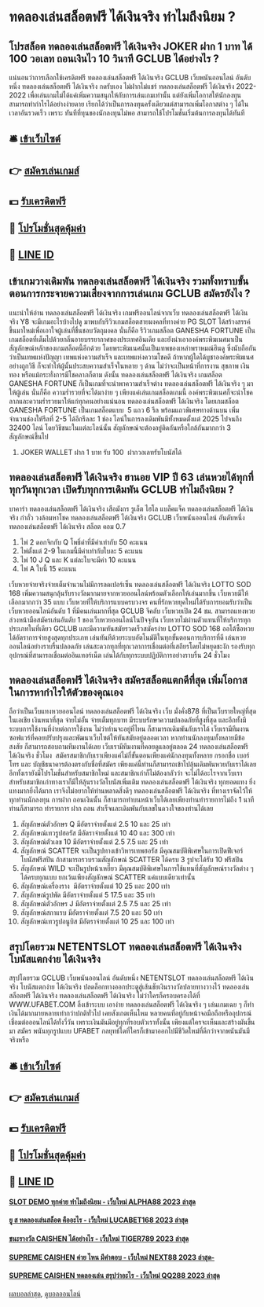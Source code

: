 # ทดลองเล่นสล็อตฟรี ได้เงินจริง ทำไมถึงนิยม ?
## โปรสล็อต ทดลองเล่นสล็อตฟรี ได้เงินจริง JOKER ฝาก 1 บาท ได้ 100 วอเลท ถอนเงินไว 10 วินาที GCLUB ได้อย่างไร ?
แน่นอนว่าการเลือกใช้เครดิตฟรี ทดลองเล่นสล็อตฟรี ได้เงินจริง GCLUB เว็บพนันออนไลน์ อันดับหนึ่ง ทดลองเล่นสล็อตฟรี ได้เงินจริง กดรับเอง ไม่ฝากไม่แชร์ ทดลองเล่นสล็อตฟรี ได้เงินจริง 2022-2022 เพื่อเล่นเกมไม่ได้แค่เพิ่มความสนุกให้กับการเล่นเกมเท่านั้น แต่ยังเพิ่มโอกาสให้นักลงทุนสามารถทำกำไรได้อย่างง่ายดาย เรียกได้ว่าเป็นการลงทุนครั้งเดียวแต่สามารถเพิ่มโอกาสต่าง ๆ ได้ในเวลาอันรวดเร็ว เพราะ ทันทีที่ทุนของนักลงทุนไม่พอ สามารถใช้โปรโมชั่นเริ่มต้นการลงทุนได้ทันที

## 🛎 [เข้าเว็บไซต์](https://bit.ly/3SdLNi2)
## 👉 [สมัครเล่นเกมส์](https://bit.ly/3SdLNi2)
## 💵 [รับเครดิตฟรี](https://bit.ly/3dyRKHj)
## 👑 [โปรโมชั่นสุดคุ้มค่า](https://bit.ly/3dyRKHj)
## 📱 [LINE ID](https://bit.ly/3dyRKHj)

## เข้าเกมวางเดิมพัน ทดลองเล่นสล็อตฟรี ได้เงินจริง รวมทั้งทราบขั้นตอนการกระจายความเสี่ยงจากการเล่นเกม GCLUB สมัครยังไง ?
แนะนำให้อ่าน ทดลองเล่นสล็อตฟรี ได้เงินจริง เกมฟรีออนไลน์จากเว็บ ทดลองเล่นสล็อตฟรี ได้เงินจริง Y8 จะมีเกมอะไรบ้างไปดู
มาพบกับรีวิวเกมสล็อตสายมงคลที่ทางค่าย PG SLOT ได้สร้างสรรค์ขึ้นมาใหม่เพื่อเอาใจผู้เล่นที่ชื่นชอบวัตถุมงคล นั่นก็คือ รีวิวเกมสล็อต GANESHA FORTUNE เป็นเกมสล็อตที่เต็มไปด้วยกลิ่นอายบรรยากาศของประเทศอินเดีย และยังนำเอาองค์พระพิฆเนศมาเป็นสัญลักษณ์หลักของเกมสล็อตนี้อีกด้วย โดยพระพิฆเนศนั้นเป็นเทพของเหล่าพราหมณ์ฮินดู ซึ่งนับถือกันว่าเป็นเทพแห่งปัญญา เทพแห่งความสำเร็จ และเทพแห่งความโชคดี ถ้าหากผู้ใดได้บูชาองค์พระพิฆเนศอย่างถูกวิธี ก็จะทำให้ผู้นั้นประสบความสำเร็จในหลาย ๆ ด้าน ไม่ว่าจะเป็นหน้าที่การงาน สุขภาพ เงินทอง หรือแม้กระทั่งการมีโชคลาภก็ตาม
ดังนั้น ทดลองเล่นสล็อตฟรี ได้เงินจริง เกมสล็อต GANESHA FORTUNE ก็เป็นเกมที่จะนำพาความสำเร็จต่าง ทดลองเล่นสล็อตฟรี ได้เงินจริง ๆ มาให้ผู้เล่น นั่นก็คือ ความร่ำรวยที่จะได้มาง่าย ๆ เพียงแค่เล่นเกมสล็อตเกมนี้ องค์พระพิฆเนศก็จะนำโชคลาภและความร่ำรวยมาให้แก่ทุกคนอย่างแน่นอน ทดลองเล่นสล็อตฟรี ได้เงินจริง โดยเกมสล็อต GANESHA FORTUNE เป็นเกมสล็อตแบบ  5 แถว 6 รีล พร้อมแถวพิเศษทางด้านบน เพิ่มจำนวนช่องให้รีลที่ 2-5 ได้อีกรีลละ 1 ช่อง ไลน์ในการลงเดิมพันมีทั้งหมดตั้งแต่ 2025 ไปจนถึง 32400 ไลน์ โดยวิธีชนะในแต่ละไลน์นั้น สัญลักษณ์จะต้องอยู่ติดกันหรือใกล้กันมากกว่า 3 สัญลักษณ์ขึ้นไป
1. JOKER WALLET ฝาก 1 บาท รับ 100  ฝากวอเลทรับโบนัสได้

## ทดลองเล่นสล็อตฟรี ได้เงินจริง ฮานอย VIP ปี 63 เล่นหวยได้ทุกที่ทุกวันทุกเวลา เปิดรับทุกการเดิมพัน GCLUB ทำไมถึงนิยม ?
บาคาร่า ทดลองเล่นสล็อตฟรี ได้เงินจริง เสือมังกร รูเล็ต ไฮโล แบล็คแจ็ค ทดลองเล่นสล็อตฟรี ได้เงินจริง กำถั่ว วงล้อมหาโชค ทดลองเล่นสล็อตฟรี ได้เงินจริง GCLUB เว็บพนันออนไลน์ อันดับหนึ่ง ทดลองเล่นสล็อตฟรี ได้เงินจริง สล็อต คอม 0.7
1. ไพ่ 2 ดอกจิกกับ Q โพธิ์ดำที่มีค่าเท่ากับ 50 คะแนน
2. ไพ่ตั้งแต่ 2-9 ในเกมนี้มีค่าเท่ากับใบละ 5 คะแนน
3. ไพ่ 10 J Q และ K แต่ละใบจะมีค่า 10 คะแนน
4. ไพ่ A ใบนี้ 15 คะแนน

เว็บหวยจ่ายจริงจ่ายเต็มจำนวนไม่มีการลดเปอร์เซ็น ทดลองเล่นสล็อตฟรี ได้เงินจริง LOTTO SOD 168 เพิ่มความสนุกลุ้นรับรางวัลมากมายจากหวยออนไลน์พร้อมตัวเลือกให้เล่นมากขึ้น เว็บหวยมีให้เลือกมากกว่า 35 แบบ เว็บหวยที่ให้บริการแบบครบวงจร คนที่รักหวยยุคใหม่ได้รับการยอมรับว่าเป็นเว็บหวยออนไลน์อันดับ 1 ที่มีคนเล่นมากที่สุด GCLUB จีคลับ เว็บหวยเปิด 24 ชม. สามารถแทงหวยล่วงหน้ามือสมัครเล่นอันดับ 1 ของเว็บหวยออนไลน์ในปัจจุบัน เว็บหวยไม่ผ่านตัวแทนที่ให้บริการทุกประเภทในที่เดียว GCLUB และมีความทันสมัยรวดเร็วสมัครง่าย LOTTO SOD 168 ออโต้ซื้อหวยได้อัตราการจ่ายสูงสุดทุกประเภท เล่นทันทีด้วยระบบอัตโนมัติในทุกขั้นตอนการบริการที่ดี เล่นหวยออนไลน์อย่างราบรื่นปลอดภัย เล่นสะดวกทุกที่ทุกเวลาการเชื่อมต่อที่เสถียรโดยไม่หยุดชะงัก รองรับทุกอุปกรณ์ที่สามารถเชื่อมต่ออินเทอร์เน็ต เล่นได้กับทุกระบบปฏิบัติการอย่างราบรื่น 24 ชั่วโมง

## ทดลองเล่นสล็อตฟรี ได้เงินจริง สมัครสล็อตแตกดีที่สุด เพิ่มโอกาสในการหากำไรให้ตัวของคุณเอง
ถือว่าเป็นเว็บแทงหวยออนไลน์ ทดลองเล่นสล็อตฟรี ได้เงินจริง เว็บ มั่งคั่ง878 ที่เป็นเว็บรายใหญ่ที่สุดในเอเชีย เงินหนาที่สุด จ่ายไม่อั้น จ่ายเต็มทุกบาท มีระบบรักษาความปลอดภัยที่สูงที่สุด และอีกทั้งมีระบบการใช้งานที่ง่ายต่อการใช้งาน ไม่ว่าท่านจะอยู่ที่ไหน ก็สามารถเดิมพันกับเราได้ เว็บเรามีทีมงานซอฟแวร์ที่คอยปรับปรุงและพัฒนาเว็บไซต์ให้ทันสมัยอยู่ตลอดเวลา หากท่านนักลงทุนทั้งหลายมีข้อสงสัย ก็สามารถสอบถามทีมงานได้เลย เว็บเรามีทีมงานที่คอยดูแลอยู่ตลอด 24 ทดลองเล่นสล็อตฟรี ได้เงินจริง ชั่วโมง  สมัครสมาชิกกับเราเพียงแค่ไม่กี่ขั้นตอนเพียงแค่นักลงทุนทั้งหลาย กรอกชื่อ เบอร์โทร และ บัญชีธนาคารต้องตรงกับชื่อที่สมัคร เพียงแค่นี้ท่านก็สามารถเข้าไปลุ้นเดิมพันหวยกับเราได้เลย อีกทั้งเรายังมีโปรโมชั่นสำหรับสมาชิกใหม่ และสมาชิกเก่าก็ไม่ต้องกลัวว่า จะไม่ได้อะไรจากเว็บเรา สำหรับสมาชิกเก่าทางเราก็มีให้ลุ้นรางวัลโบนัสเพิ่มเติม ทดลองเล่นสล็อตฟรี ได้เงินจริง ทุกยอดแทง ยิ่งแทงมากยิ่งได้มาก เราจึงไม่อยากให้ท่านพลาดสิ่งดีๆ ทดลองเล่นสล็อตฟรี ได้เงินจริง ที่ทางเราจัดไว้ให้ทุกท่านนักลงทุน การฝาก ถอนเงินนั้น ก็สามารถทำบนหน้าเว็บได้เลยเพียงท่านทำรายการไม่ถึง 1 นาที ท่านก็สามารถ ทำรายการ ฝาก ถอน สำเร็จและเดิมพันกับเลขในดวงใจของท่านได้เลย
1. สัญลักษณ์ตัวอักษร Q มีอัตราจ่ายตั้งแต่ 2.5 10 และ 25 เท่า
2. สัญลักษณ์เทวรูปฮอรัส มีอัตราจ่ายตั้งแต่ 10 40 และ 300 เท่า
3. สัญลักษณ์ตัวเลข 10 มีอัตราจ่ายตั้งแต่ 2.5 7.5 และ 25 เท่า
4. สัญลักษณ์ SCATTER จะเป็นรูปทางเข้าวิหารเทพฮอรัส มีคุณสมบัติพิเศษในการเปิดฟีเจอร์โบนัสฟรีสปิน ถ้าสามารถรวบรวมสัญลักษณ์ SCATTER ได้ครบ 3 รูปจะได้รับ 10 ฟรีสปิน
5. สัญลักษณ์ WILD จะเป็นรูปหน้าเหยี่ยว มีคุณสมบัติพิเศษในการใช้แทนที่สัญลักษณ์รางวัลต่าง ๆ ได้ครบทุกแบบ ยกเว้นเพียงสัญลักษณ์ SCATTER แค่แบบเดียวเท่านั้น
6. สัญลักษณ์เครื่องราง  มีอัตราจ่ายตั้งแต่ 10 25 และ 200 เท่า
7. สัญลักษณ์รูปพัด มีอัตราจ่ายตั้งแต่ 5 17.5 และ 35 เท่า
8. สัญลักษณ์ตัวอักษร J มีอัตราจ่ายตั้งแต่ 2.5 7.5 และ 25 เท่า
9. สัญลักษณ์สกาแรบ มีอัตราจ่ายตั้งแต่ 7.5 20 และ 50 เท่า
10. สัญลักษณ์เทวรูปอนูบิส มีอัตราจ่ายตั้งแต่ 10 25 และ 100 เท่า

## สรุปโดยรวม NETENTSLOT ทดลองเล่นสล็อตฟรี ได้เงินจริง โบนัสแตกง่าย ได้เงินจริง
สรุปโดยรวม GCLUB เว็บพนันออนไลน์ อันดับหนึ่ง NETENTSLOT ทดลองเล่นสล็อตฟรี ได้เงินจริง โบนัสแตกง่าย ได้เงินจริง ปลดล็อกทางออกประตูสู่เส้นชัยเงินรางวัลปลายทางวางไว้ ทดลองเล่นสล็อตฟรี ได้เงินจริง ทดลองเล่นสล็อตฟรี ได้เงินจริง ไม่ว่าใครก็ครอบครองได้ที่ WWW.UFABET.COM ลิ้งเข้าระบบ เอาง่าย ทดลองเล่นสล็อตฟรี ได้เงินจริง ๆ เล่นเกมเฉย ๆ ก็ทำเงินได้มากมายหลายเท่ากว่าปกติทั่วไป เคยสังเกตเห็นไหม หลายคนที่อยู่กับหน้าจอมือถือหรืออุปกรณ์เชื่อมต่อออนไลน์ได้ทั่งวี่วัน เพราะเงินมันมีอยู่ทุกที่รอบตัวเราทั้งนั้น เพียงแต่ใครจะเห็นและสร้างมันขึ้นมา สมัคร พนันทุกรูปแบบ UFABET กลยุทธ์ใดที่ใครก็เข้ามาออกไปมีชีวิตใหม่ที่ดีกว่าจากพนันมันมีจริงหรือ

## 🛎 [เข้าเว็บไซต์](https://bit.ly/3SdLNi2)
## 👉 [สมัครเล่นเกมส์](https://bit.ly/3SdLNi2)
## 💵 [รับเครดิตฟรี](https://bit.ly/3dyRKHj)
## 👑 [โปรโมชั่นสุดคุ้มค่า](https://bit.ly/3dyRKHj)
## 📱 [LINE ID](https://bit.ly/3dyRKHj)

#### [SLOT DEMO ทุกค่าย ทำไมถึงนิยม - เว็บใหม่ ALPHA88 2023 ล่าสุด](https://atom.io/themes/slot%20demo%20ทุกค่าย%20ทำไมถึงนิยม%20-%20เว็บใหม่%20alpha88%202023%20ล่าสุด)
#### [ยู ส ทดลองเล่นสล็อต คืออะไร - เว็บใหม่ LUCABET168 2023 ล่าสุด](https://atom.io/themes/ยู%20ส%20ทดลองเล่นสล็อต%20คืออะไร%20-%20เว็บใหม่%20lucabet168%202023%20ล่าสุด)
#### [ชนะรางวัล CAISHEN ได้อย่างไร - เว็บใหม่ TIGER789 2023 ล่าสุด](https://atom.io/themes/ชนะรางวัล%20caishen%20ได้อย่างไร%20-%20เว็บใหม่%20tiger789%202023%20ล่าสุด)
#### [SUPREME CAISHEN ค่าย ไหน มีคำตอบ - เว็บใหม่ NEXT88 2023 ล่าสุด-](https://atom.io/themes/supreme%20caishen%20ค่าย%20ไหน%20มีคำตอบ%20-%20เว็บใหม่%20next88%202023%20ล่าสุด-)
#### [SUPREME CAISHEN ทดลองเล่น สรุปว่าอะไร - เว็บใหม่ QQ288 2023 ล่าสุด](https://atom.io/themes/supreme%20caishen%20ทดลองเล่น%20สรุปว่าอะไร%20-%20เว็บใหม่%20qq288%202023%20ล่าสุด)

[ผลบอลล่าสุด](https://siamsport.tv "ผลบอลล่าสุด"), [ดูบอลออนไลน์](https://siamsport.tv/ดูบอลสด "ดูบอลออนไลน์")